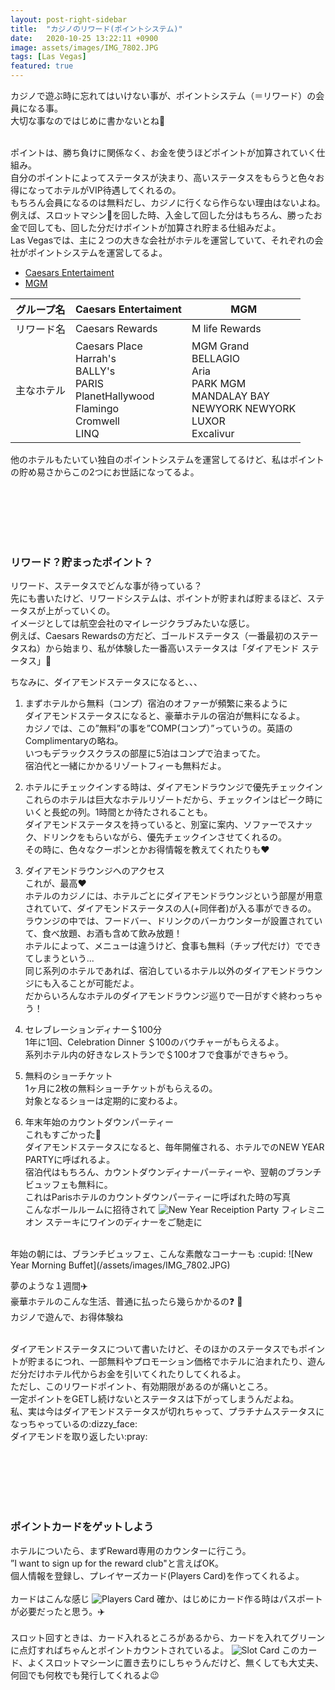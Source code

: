 ```yaml
---
layout: post-right-sidebar
title:  "カジノのリワード(ポイントシステム)"
date:   2020-10-25 13:22:11 +0900
image: assets/images/IMG_7802.JPG
tags: [Las Vegas]
featured: true
---
```


カジノで遊ぶ時に忘れてはいけない事が、ポイントシステム（＝リワード）の会員になる事。<br>
大切な事なのではじめに書かないとね:heartbeat:<br><br>


<!--more-->
ポイントは、勝ち負けに関係なく、お金を使うほどポイントが加算されていく仕組み。<br>
自分のポイントによってステータスが決まり、高いステータスをもらうと色々お得になってホテルがVIP待遇してくれるの。<br>
もちろん会員になるのは無料だし、カジノに行くなら作らない理由はないよね。
例えば、スロットマシン:slot_machine:を回した時、入金して回した分はもちろん、勝ったお金で回しても、回した分だけポイントが加算され貯まる仕組みだよ。
<br>
Las Vegasでは、主に２つの大きな会社がホテルを運営していて、それぞれの会社がポイントシステムを運営してるよ。

- <a href="https://www.caesars.com/myrewards/benefits-overview" target="_blank">Caesars Entertaiment</a>
- <a href="https://www.mgmresorts.com/en/mlife-rewards-program.html" target="_blank">MGM</a>

| グループ名 | Caesars Entertaiment | MGM |
| ----------- | ----------- | ----- |
|リワード名 | Caesars Rewards |M life Rewards|
| 主なホテル | Caesars Place<br>Harrah's<br>BALLY's<br>PARIS<br>PlanetHallywood<br>Flamingo<br>Cromwell<br>LINQ| MGM Grand<br>BELLAGIO<br>Aria<br>PARK MGM<br> MANDALAY BAY<br> NEWYORK NEWYORK<br> LUXOR<br> Excalivur|

他のホテルもたいてい独自のポイントシステムを運営してるけど、私はポイントの貯め易さからこの2つにお世話になってるよ。

<br><br><br><br><br>
### リワード？貯まったポイント？

リワード、ステータスでどんな事が待っている？<br>
先にも書いたけど、リワードシステムは、ポイントが貯まれば貯まるほど、ステータスが上がっていくの。<br>
イメージとしては航空会社のマイレージクラブみたいな感じ。<br>
例えば、Caesars Rewardsの方だど、ゴールドステータス（一番最初のステータスね）から始まり、私が体験した一番高いステータスは「ダイアモンド ステータス」:gem:<br>

ちなみに、ダイアモンドステータスになると、、、<br>

1. まずホテルから無料（コンプ）宿泊のオファーが頻繁に来るように<br>
ダイアモンドステータスになると、豪華ホテルの宿泊が無料になるよ。<br>
カジノでは、この”無料”の事を”COMP(コンプ）”っていうの。英語のComplimentaryの略ね。<br>
いつもデラックスクラスの部屋に5泊はコンプで泊まってた。<br>
宿泊代と一緒にかかるリゾートフィーも無料だよ。

2. ホテルにチェックインする時は、ダイアモンドラウンジで優先チェックイン<br>
これらのホテルは巨大なホテルリゾートだから、チェックインはピーク時にいくと長蛇の列。1時間とか待たされることも。<br>
ダイアモンドステータスを持っていると、別室に案内、ソファーでスナック、ドリンクをもらいながら、優先チェックインさせてくれるの。<br>
その時に、色々なクーポンとかお得情報を教えてくれたりも:hearts:

3. ダイアモンドラウンジへのアクセス<br>
これが、最高:hearts:　<br>
ホテルのカジノには、ホテルごとにダイアモンドラウンジという部屋が用意されていて、ダイアモンドステータスの人(+同伴者)が入る事ができるの。<br>
ラウンジの中では、フードバー、ドリンクのバーカウンターが設置されていて、食べ放題、お酒も含めて飲み放題！<br>
ホテルによって、メニューは違うけど、食事も無料（チップ代だけ）でできてしまうという...<br>
同じ系列のホテルであれば、宿泊しているホテル以外のダイアモンドラウンジにも入ることが可能だよ。<br>
だからいろんなホテルのダイアモンドラウンジ巡りで一日がすぐ終わっちゃう！

4. セレブレーションディナー＄100分<br>
1年に1回、Celebration Dinner ＄100のバウチャーがもらえるよ。<br>
系列ホテル内の好きなレストランで＄100オフで食事ができちゃう。

5. 無料のショーチケット<br>
1ヶ月に2枚の無料ショーチケットがもらえるの。<br>
対象となるショーは定期的に変わるよ。<br>

6. 年末年始のカウントダウンパーティー<br>
これもすごかった:confetti_ball:<br>
ダイアモンドステータスになると、毎年開催される、ホテルでのNEW YEAR PARTYに呼ばれるよ。<br>
宿泊代はもちろん、カウントダウンディナーパーティーや、翌朝のブランチビュッフェも無料に。<br>
これはParisホテルのカウントダウンパーティーに呼ばれた時の写真 <br>
こんなボールルームに招待されて
![New Year Receiption Party](/assets/images/IMG_7789.JPG)
フィレミニオン ステーキにワインのディナーをご馳走に<br>
<br>
年始の朝には、ブランチビュッフェ、こんな素敵なコーナーも :cupid: 
![New Year Morning Buffet](/assets/images/IMG_7802.JPG)

夢のような１週間:airplane:<br>
豪華ホテルのこんな生活、普通に払ったら幾らかかるの:question: :thinking:<br>
カジノで遊んで、お得体験ね<br>


<br>
ダイアモンドステータスについて書いたけど、そのほかのステータスでもポイントが貯まるにつれ、一部無料やプロモーション価格でホテルに泊まれたり、遊んだ分だけホテル代からお金を引いてくれたりしてくれるよ。<br>
ただし、このリワードポイント、有効期限があるのが痛いところ。<br>
一定ポイントをGETし続けないとステータスは下がってしまうんだよね。<br>
私、実は今はダイアモンドステータスが切れちゃって、プラチナムステータスになっちゃっているの:dizzy_face:<br>
ダイアモンドを取り返したい:pray:





<br><br><br><br><br>
### ポイントカードをゲットしよう

ホテルについたら、まずReward専用のカウンターに行こう。<br>
”I want to sign up for the reward club"と言えばOK。<br>
個人情報を登録し、プレイヤーズカード(Players Card)を作ってくれるよ。<br>
<br>
カードはこんな感じ
![Players Card](/assets/images/IMG_4622.jpg)
確か、はじめにカード作る時はパスポートが必要だったと思う。:airplane:<br><br>
スロット回すときは、カード入れるところがあるから、カードを入れてグリーンに点灯すればちゃんとポイントカウントされているよ。
![Slot Card](/assets/images/IMG_9171.jpg)
このカード、よくスロットマシーンに置き去りにしちゃうんだけど、無くしても大丈夫、何回でも何枚でも発行してくれるよ:wink:<br>

